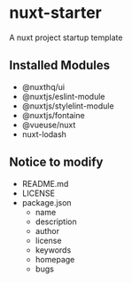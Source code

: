 # nuxt-starter

A nuxt project startup template

## Installed Modules

- @nuxthq/ui
- @nuxtjs/eslint-module
- @nuxtjs/stylelint-module
- @nuxtjs/fontaine
- @vueuse/nuxt
- nuxt-lodash

## Notice to modify

- README.md
- LICENSE
- package.json
  - name
  - description
  - author
  - license
  - keywords
  - homepage
  - bugs
